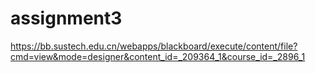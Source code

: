 # assignment3
https://bb.sustech.edu.cn/webapps/blackboard/execute/content/file?cmd=view&mode=designer&content_id=_209364_1&course_id=_2896_1
